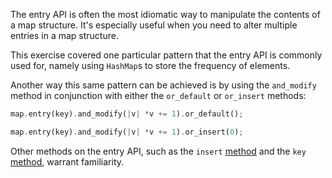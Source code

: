 The entry API is often the most idiomatic way to manipulate the contents of a map structure. It's especially useful when you need to alter multiple entries in a map structure.

This exercise covered one particular pattern that the entry API is commonly used for, namely using `HashMap`s to store the frequency of elements.

Another way this same pattern can be achieved is by using the `and_modify` method in conjunction with either the `or_default` or `or_insert` methods:

```rust
map.entry(key).and_modify(|v| *v += 1).or_default();
```
```rust
map.entry(key).and_modify(|v| *v += 1).or_insert(0);
```

Other methods on the entry API, such as the `insert` [method](https://doc.rust-lang.org/std/collections/hash_map/enum.Entry.html#method.insert) and the `key` [method](https://doc.rust-lang.org/std/collections/hash_map/enum.Entry.html#method.key), warrant familiarity.

